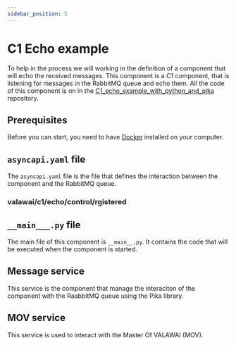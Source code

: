 ```yaml
---
sidebar_position: 5
---
```


# C1 Echo example

To help in the process we will working in the definition of a component 
that will echo the received messages. This component is a C1 component, 
that is listening for messages in the RabbitMQ queue and echo them.
All the code of this component is on in the [C1_echo_example_with_python_and_pika](https://github.com/VALAWAI/C1_echo_example_with_python_and_pika) repository. 


## Prerequisites

Before you can start, you need to have [Docker](https://www.docker.com/) installed on your computer.


## `asyncapi.yaml` file

The `asyncapi.yaml` file is the file that defines the interaction between the component and the RabbitMQ queue.

### valawai/c1/echo/control/rgistered


## `__main___.py` file

The main file of this component is `__main__.py`. It contains the code that will be executed when the component is started.


## Message service

This service is the component that manage the interaciton of the component with the RaabbitMQ queue using the Pika library.


## MOV service

This service is used to interact with the Master Of VALAWAI (MOV). 